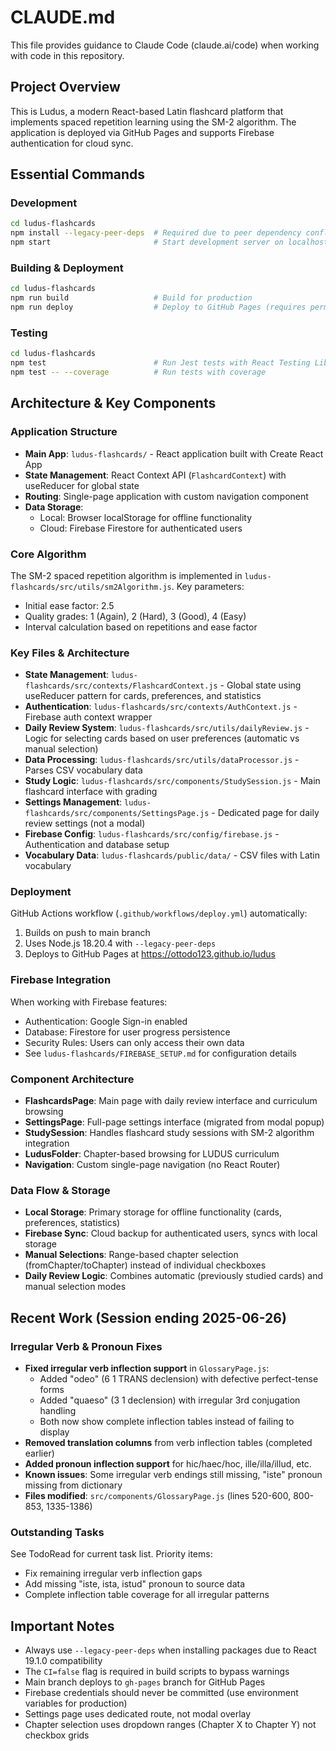 # CLAUDE.md

This file provides guidance to Claude Code (claude.ai/code) when working with code in this repository.

## Project Overview

This is Ludus, a modern React-based Latin flashcard platform that implements spaced repetition learning using the SM-2 algorithm. The application is deployed via GitHub Pages and supports Firebase authentication for cloud sync.

## Essential Commands

### Development
```bash
cd ludus-flashcards
npm install --legacy-peer-deps  # Required due to peer dependency conflicts
npm start                       # Start development server on localhost:3000
```

### Building & Deployment
```bash
cd ludus-flashcards
npm run build                   # Build for production
npm run deploy                  # Deploy to GitHub Pages (requires permissions)
```

### Testing
```bash
cd ludus-flashcards
npm test                        # Run Jest tests with React Testing Library
npm test -- --coverage          # Run tests with coverage
```

## Architecture & Key Components

### Application Structure
- **Main App**: `ludus-flashcards/` - React application built with Create React App
- **State Management**: React Context API (`FlashcardContext`) with useReducer for global state
- **Routing**: Single-page application with custom navigation component
- **Data Storage**: 
  - Local: Browser localStorage for offline functionality
  - Cloud: Firebase Firestore for authenticated users

### Core Algorithm
The SM-2 spaced repetition algorithm is implemented in `ludus-flashcards/src/utils/sm2Algorithm.js`. Key parameters:
- Initial ease factor: 2.5
- Quality grades: 1 (Again), 2 (Hard), 3 (Good), 4 (Easy)
- Interval calculation based on repetitions and ease factor

### Key Files & Architecture
- **State Management**: `ludus-flashcards/src/contexts/FlashcardContext.js` - Global state using useReducer pattern for cards, preferences, and statistics
- **Authentication**: `ludus-flashcards/src/contexts/AuthContext.js` - Firebase auth context wrapper
- **Daily Review System**: `ludus-flashcards/src/utils/dailyReview.js` - Logic for selecting cards based on user preferences (automatic vs manual selection)
- **Data Processing**: `ludus-flashcards/src/utils/dataProcessor.js` - Parses CSV vocabulary data
- **Study Logic**: `ludus-flashcards/src/components/StudySession.js` - Main flashcard interface with grading
- **Settings Management**: `ludus-flashcards/src/components/SettingsPage.js` - Dedicated page for daily review settings (not a modal)
- **Firebase Config**: `ludus-flashcards/src/config/firebase.js` - Authentication and database setup
- **Vocabulary Data**: `ludus-flashcards/public/data/` - CSV files with Latin vocabulary

### Deployment
GitHub Actions workflow (`.github/workflows/deploy.yml`) automatically:
1. Builds on push to main branch
2. Uses Node.js 18.20.4 with `--legacy-peer-deps`
3. Deploys to GitHub Pages at https://ottodo123.github.io/ludus

### Firebase Integration
When working with Firebase features:
- Authentication: Google Sign-in enabled
- Database: Firestore for user progress persistence
- Security Rules: Users can only access their own data
- See `ludus-flashcards/FIREBASE_SETUP.md` for configuration details

### Component Architecture
- **FlashcardsPage**: Main page with daily review interface and curriculum browsing
- **SettingsPage**: Full-page settings interface (migrated from modal popup)
- **StudySession**: Handles flashcard study sessions with SM-2 algorithm integration
- **LudusFolder**: Chapter-based browsing for LUDUS curriculum
- **Navigation**: Custom single-page navigation (no React Router)

### Data Flow & Storage
- **Local Storage**: Primary storage for offline functionality (cards, preferences, statistics)
- **Firebase Sync**: Cloud backup for authenticated users, syncs with local storage
- **Manual Selections**: Range-based chapter selection (fromChapter/toChapter) instead of individual checkboxes
- **Daily Review Logic**: Combines automatic (previously studied cards) and manual selection modes

## Recent Work (Session ending 2025-06-26)

### Irregular Verb & Pronoun Fixes
- **Fixed irregular verb inflection support** in `GlossaryPage.js`:
  - Added "odeo" (6 1 TRANS declension) with defective perfect-tense forms
  - Added "quaeso" (3 1 declension) with irregular 3rd conjugation handling
  - Both now show complete inflection tables instead of failing to display
- **Removed translation columns** from verb inflection tables (completed earlier)
- **Added pronoun inflection support** for hic/haec/hoc, ille/illa/illud, etc.
- **Known issues**: Some irregular verb endings still missing, "iste" pronoun missing from dictionary
- **Files modified**: `src/components/GlossaryPage.js` (lines 520-600, 800-853, 1335-1386)

### Outstanding Tasks
See TodoRead for current task list. Priority items:
- Fix remaining irregular verb inflection gaps
- Add missing "iste, ista, istud" pronoun to source data
- Complete inflection table coverage for all irregular patterns

## Important Notes

- Always use `--legacy-peer-deps` when installing packages due to React 19.1.0 compatibility
- The `CI=false` flag is required in build scripts to bypass warnings
- Main branch deploys to `gh-pages` branch for GitHub Pages
- Firebase credentials should never be committed (use environment variables for production)
- Settings page uses dedicated route, not modal overlay
- Chapter selection uses dropdown ranges (Chapter X to Chapter Y) not checkbox grids